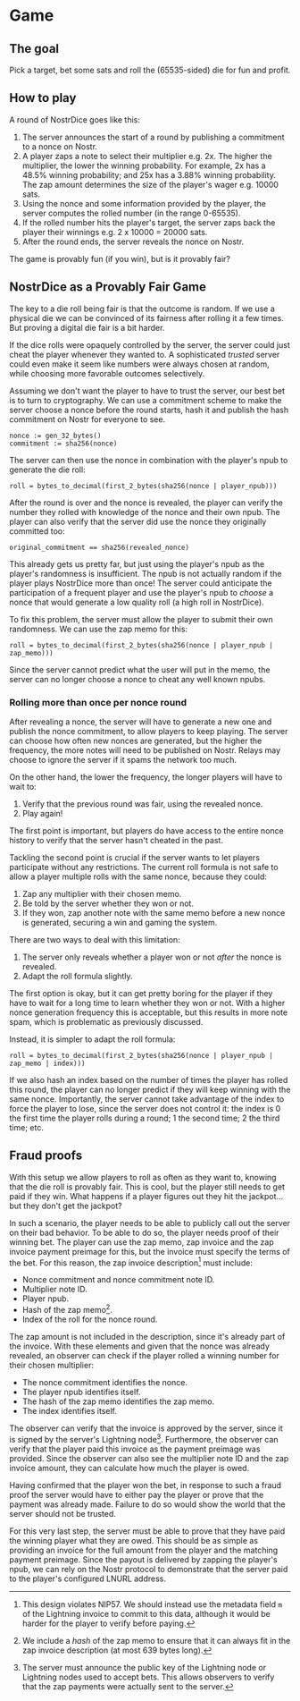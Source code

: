 # Game

## The goal

Pick a target, bet some sats and roll the (65535-sided) die for fun and profit.

## How to play

A round of NostrDice goes like this:

1. The server announces the start of a round by publishing a commitment to a nonce on Nostr.
2. A player zaps a note to select their multiplier e.g. 2x.
   The higher the multiplier, the lower the winning probability.
   For example, 2x has a 48.5% winning probability; and 25x has a 3.88% winning probability.
   The zap amount determines the size of the player's wager e.g. 10000 sats.
3. Using the nonce and some information provided by the player, the server computes the rolled number (in the range 0-65535).
4. If the rolled number hits the player's target, the server zaps back the player their winnings e.g. 2 x 10000 = 20000 sats.
5. After the round ends, the server reveals the nonce on Nostr.

The game is provably fun (if you win), but is it provably fair?

## NostrDice as a Provably Fair Game

The key to a die roll being fair is that the outcome is random.
If we use a physical die we can be convinced of its fairness after rolling it a few times.
But proving a digital die fair is a bit harder.

If the dice rolls were opaquely controlled by the server, the server could just cheat the player whenever they wanted to.
A sophisticated _trusted_ server could even make it seem like numbers were always chosen at random, while choosing more favorable outcomes selectively.

Assuming we don't want the player to have to trust the server, our best bet is to turn to cryptography.
We can use a commitment scheme to make the server choose a nonce before the round starts, hash it and publish the hash commitment on Nostr for everyone to see.

```
nonce := gen_32_bytes()
commitment := sha256(nonce)
```

The server can then use the nonce in combination with the player's npub to generate the die roll:

```
roll = bytes_to_decimal(first_2_bytes(sha256(nonce | player_npub)))
```

After the round is over and the nonce is revealed, the player can verify the number they rolled with knowledge of the nonce and their own npub.
The player can also verify that the server did use the nonce they originally committed too:

```
original_commitment == sha256(revealed_nonce)
```

This already gets us pretty far, but just using the player's npub as the player's randomness is insufficient.
The npub is not actually random if the player plays NostrDice more than once!
The server could anticipate the participation of a frequent player and use the player's npub to _choose_ a nonce that would generate a low quality roll (a high roll in NostrDice).

To fix this problem, the server must allow the player to submit their own randomness.
We can use the zap memo for this:

```
roll = bytes_to_decimal(first_2_bytes(sha256(nonce | player_npub | zap_memo)))
```

Since the server cannot predict what the user will put in the memo, the server can no longer choose a nonce to cheat any well known npubs.

### Rolling more than once per nonce round

After revealing a nonce, the server will have to generate a new one and publish the nonce commitment, to allow players to keep playing.
The server can choose how often new nonces are generated, but the higher the frequency, the more notes will need to be published on Nostr.
Relays may choose to ignore the server if it spams the network too much.

On the other hand, the lower the frequency, the longer players will have to wait to:

1. Verify that the previous round was fair, using the revealed nonce.
2. Play again!

The first point is important, but players do have access to the entire nonce history to verify that the server hasn't cheated in the past.

Tackling the second point is crucial if the server wants to let players participate without any restrictions.
The current roll formula is not safe to allow a player multiple rolls with the same nonce, because they could:

1. Zap any multiplier with their chosen memo.
2. Be told by the server whether they won or not.
3. If they won, zap another note with the same memo before a new nonce is generated, securing a win and gaming the system.

There are two ways to deal with this limitation:

1. The server only reveals whether a player won or not _after_ the nonce is revealed.
2. Adapt the roll formula slightly.

The first option is okay, but it can get pretty boring for the player if they have to wait for a long time to learn whether they won or not.
With a higher nonce generation frequency this is acceptable, but this results in more note spam, which is problematic as previously discussed.

Instead, it is simpler to adapt the roll formula:

```
roll = bytes_to_decimal(first_2_bytes(sha256(nonce | player_npub | zap_memo | index)))
```

If we also hash an index based on the number of times the player has rolled this round, the player can no longer predict if they will keep winning with the same nonce.
Importantly, the server cannot take advantage of the index to force the player to lose, since the server does not control it:
the index is 0 the first time the player rolls during a round; 1 the second time; 2 the third time; etc.

## Fraud proofs

With this setup we allow players to roll as often as they want to, knowing that the die roll is provably fair.
This is cool, but the player still needs to get paid if they win.
What happens if a player figures out they hit the jackpot... but they don't get the jackpot?

In such a scenario, the player needs to be able to publicly call out the server on their bad behavior.
To be able to do so, the player needs proof of their winning bet.
The player can use the zap memo, zap invoice and the zap invoice payment preimage for this, but the invoice must specify the terms of the bet.
For this reason, the zap invoice description[^1] must include:

- Nonce commitment and nonce commitment note ID.
- Multiplier note ID.
- Player npub.
- Hash of the zap memo[^2].
- Index of the roll for the nonce round.

The zap amount is not included in the description, since it's already part of the invoice.
With these elements and given that the nonce was already revealed, an observer can check if the player rolled a winning number for their chosen multiplier:

- The nonce commitment identifies the nonce.
- The player npub identifies itself.
- The hash of the zap memo identifies the zap memo.
- The index identifies itself.

The observer can verify that the invoice is approved by the server, since it is signed by the server's Lightning node[^3].
Furthermore, the observer can verify that the player paid this invoice as the payment preimage was provided.
Since the observer can also see the multiplier note ID and the zap invoice amount, they can calculate how much the player is owed.

Having confirmed that the player won the bet, in response to such a fraud proof the server would have to either pay the player or prove that the payment was already made.
Failure to do so would show the world that the server should not be trusted.

For this very last step, the server must be able to prove that they have paid the winning player what they are owed.
This should be as simple as providing an invoice for the full amount from the player and the matching payment preimage.
Since the payout is delivered by zapping the player's npub, we can rely on the Nostr protocol to demonstrate that the server paid to the player's configured LNURL address.

[^1]: This design violates NIP57.
We should instead use the metadata field `m` of the Lightning invoice to commit to this data, although it would be harder for the player to verify before paying.
[^2]: We include a _hash_ of the zap memo to ensure that it can always fit in the zap invoice description (at most 639 bytes long).
[^3]: The server must announce the public key of the Lightning node or Lightning nodes used to accept bets.
This allows observers to verify that the zap payments were actually sent to the server.
